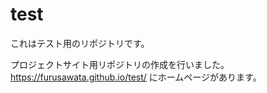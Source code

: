 # test
これはテスト用のリポジトリです。

プロジェクトサイト用リポジトリの作成を行いました。 <br>
https://furusawata.github.io/test/
にホームページがあります。<br>
